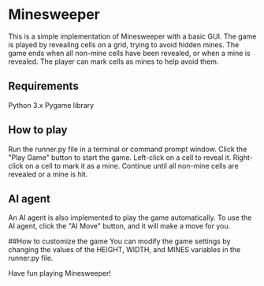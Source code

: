 # Minesweeper
This is a simple implementation of Minesweeper with a basic GUI. The game is played by revealing cells on a grid, trying to avoid hidden mines. The game ends when all non-mine cells have been revealed, or when a mine is revealed. The player can mark cells as mines to help avoid them.

## Requirements
Python 3.x
Pygame library

## How to play
Run the runner.py file in a terminal or command prompt window.
Click the "Play Game" button to start the game.
Left-click on a cell to reveal it.
Right-click on a cell to mark it as a mine.
Continue until all non-mine cells are revealed or a mine is hit.

## AI agent
An AI agent is also implemented to play the game automatically. To use the AI agent, click the "AI Move" button, and it will make a move for you.

##How to customize the game
You can modify the game settings by changing the values of the HEIGHT, WIDTH, and MINES variables in the runner.py file.

Have fun playing Minesweeper!
